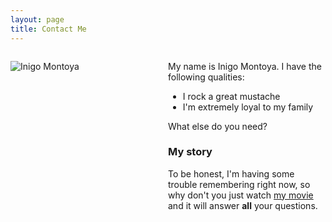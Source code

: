 ```yaml
---
layout: page
title: Contact Me
---
```


<div style="display: flex; justify-content: space-between;">
<div style="width: 50%;">

![Inigo Montoya](path_to_image.jpg) <!-- Replace 'path_to_image.jpg' with the actual path to your image -->

</div>
<div style="width: 50%;">

My name is Inigo Montoya. I have the following qualities:

- I rock a great mustache
- I'm extremely loyal to my family

What else do you need?

### My story

To be honest, I'm having some trouble remembering right now, so why don't you just watch [my movie](https://en.wikipedia.org/wiki/The_Princess_Bride_%28film%29) and it will answer **all** your questions.

</div>
</div>
